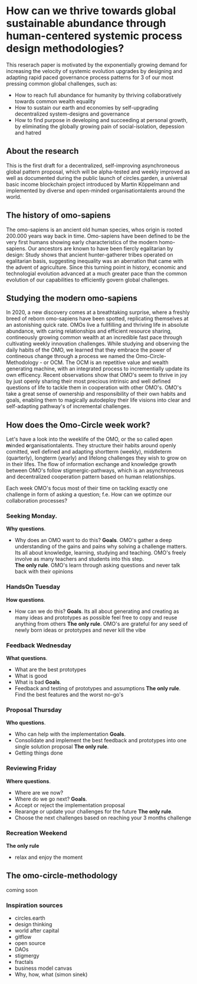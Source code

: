 # How can we thrive towards global sustainable abundance through human-centered systemic process design methodologies?
This reserach paper is motivated by the exponentially growing demand for increasing the velocity of systemic evolution upgrades by designing and adapting rapid paced governance process patterns for 3 of our most pressing common global challenges, such as:
- How to reach full abundance for humanity by thriving collaboratively towards common wealth equality
- How to sustain our earth and economies by self-upgrading decentralized system-designs and governance
- How to find purpose in developing and succeeding at personal growth, by eliminating the globally growing pain of social-isolation, depession and hatred

## About the research
This is the first draft for a decentralized, self-improving asynchroneous global pattern proposal, which will be alpha-tested and weekly improved as well as documented during the public launch of circles.garden, a universal basic income blockchain project introduced by Martin Köppelmann and implemented by diverse and open-minded organisationtalents around the world.

## The history of omo-sapiens
The omo-sapiens is an ancient old human species, whos origin is rooted 200.000 years way back in time. Omo-sapiens have been defined to be the very first humans showing early characteristics of the modern homo-sapiens. Our ancestors are known to have been fiercly egalitarian by design: Study shows that ancient hunter-gatherer tribes operated on egalitarian basis, suggesting inequality was an aberration that came with the advent of agriculture. Since this turning point in history, economic and technologial evolution advanced at a much greater pace than the common evolution of our capabilities to efficiently govern global challenges. 

## Studying the modern omo-sapiens
In 2020, a new discovery comes at a breathtaking surprise, where a freshly breed of reborn omo-sapiens have been spotted, replicating themselves at an astonishing quick rate. OMOs live a fullfilling and thriving life in absolute abundance, with caring relationships and efficient resource sharing, contineously growing common wealth at an incredible fast pace through cultivating weekly innovation challenges.
While studying and observing the daily habits of the OMO, we learned that they embrace the power of contineous change through a process we named the Omo-Circle-Methodology - or OCM. The OCM is an repetitive value and wealth generating machine, with an integrated process to incrementially update its own efficency. Recent observations show that OMO's seem to thrive in joy by just openly sharing their most precious intrinsic and well defined questions of life to tackle them in cooperation with other OMO's. OMO's take a great sense of ownership and responsibility of their own habits and goals, enabling them to magically autodeploy their life visions into clear and self-adapting pathway's of incremental challenges.

## How does the Omo-Circle week work?
Let's have a look into the weeklife of the OMO, or the so called **o**pen **m**inded **o**rganisationtalents. They structure their habits around openly comitted, well defined and adapting shortterm (weekly), middleterm (quarterly), longterm (yearly) and lifelong challenges they wish to grow on in their lifes. The flow of information exchange and knowledge growth between OMO's follow stigmergic-pathways, which is an asynchroneous and decentralized cooperation pattern based on human relationships. 

Each week OMO's focus most of their time on tackling exactly one challenge in form of asking a question; f.e. How can we optimze our collaboration processes?

### Seeking Monday. 
**Why questions**.
- Why does an OMO want to do this?
**Goals**.
OMO's gather a deep understanding of the gains and pains why solving a challenge matters. Its all about knowledge, learning, studying and teaching. OMO's freely involve as many teachers and students into this step.  
**The only rule**.
OMO's learn through asking questions and never talk back with their opinions 

### HandsOn Tuesday
**How questions**.
- How can we do this?
**Goals**.
Its all about generating and creating as many ideas and prototypes as possible feel free to copy and reuse anything from others
**The only rule**.
OMO's are grateful for any seed of newly born ideas or prototypes and never kill the vibe

### Feedback Wednesday
**What questions**.
- What are the best prototypes
- What is good 
- What is bad
**Goals**.
- Feedback and testing of prototypes and assumptions
**The only rule**.
Find the best features and the worst no-go's

### Proposal Thursday
**Who questions**.
- Who can help with the implementation 
**Goals**.
- Consolidate and implement the best feedback and prototypes into one single solution proposal
**The only rule**.
- Getting things done

### Reviewing Friday
**Where questions**.
- Where are we now?
- Where do we go next?
**Goals**. 
- Accept or reject the implementation proposal
- Rearange or update your challenges for the future
**The only rule**.
- Choose the next challenges based on reaching your 3 months challenge

### Recreation Weekend
**The only rule**
- relax and enjoy the moment

## The omo-circle-methodology
coming soon

### Inspiration sources
- circles.earth
- design thinking 
- world after capital
- gitflow 
- open source
- DAOs
- stigmergy
- fractals
- business model canvas
- Why, how, what (simon sinek)
